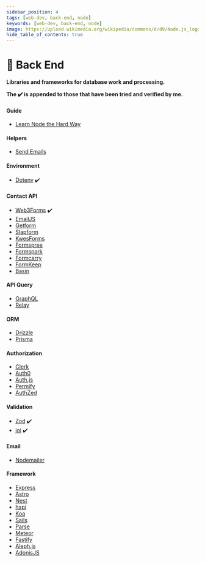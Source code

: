 ```yaml
---
sidebar_position: 4
tags: [web-dev, back-end, node]
keywords: [web-dev, back-end, node]
image: https://upload.wikimedia.org/wikipedia/commons/d/d9/Node.js_logo.svg
hide_table_of_contents: true
---
```

# 🦎 Back End
**Libraries and frameworks for database work and processing.**

**The :heavy_check_mark: is appended to those that have been tried and verified by me.**

#### Guide
- [Learn Node the Hard Way](https://github.com/ishtms/learn-nodejs-hard-way)

#### Helpers
- [Send Emails](https://mailtrap.io/blog/sending-emails-with-nodemailer)

#### Environment
- [Dotenv](https://dotenv.org) :heavy_check_mark:

#### Contact API
- [Web3Forms](https://web3forms.com) :heavy_check_mark:
- [EmailJS](https://emailjs.com)
- [Getform](https://getform.io)
- [Slapform](https://slapform.com)
- [KwesForms](https://kwesforms.com)
- [Formspree](https://formspree.io)
- [Formspark](https://formspark.io)
- [Formcarry](https://formcarry.com)
- [FormKeep](https://formkeep.com)
- [Basin](https://usebasin.com)

#### API Query
- [GraphQL](https://graphql.org)
- [Relay](https://relay.dev)

#### ORM
- [Drizzle](https://orm.drizzle.team)
- [Prisma](https://prisma.io)

#### Authorization
- [Clerk](https://clerk.com)
- [Auth0](https://auth0.com)
- [Auth.js](https://authjs.dev)
- [Permify](https://permify.co)
- [AuthZed](https://authzed.com)

#### Validation
- [Zod](https://zod.dev) :heavy_check_mark:
- [joi](https://joi.dev) :heavy_check_mark:

#### Email
- [Nodemailer](https://nodemailer.com)

#### Framework
- [Express](https://expressjs.com)
- [Astro](https://astro.build)
- [Nest](https://nestjs.com)
- [hapi](https://hapi.dev)
- [Koa](https://koajs.com)
- [Sails](https://sailsjs.com)
- [Parse](https://parseplatform.org)
- [Meteor](https://meteor.com)
- [Fastify](https://fastify.dev)
- [Aleph.js](https://aleph.deno.dev)
- [AdonisJS](https://adonisjs.com)